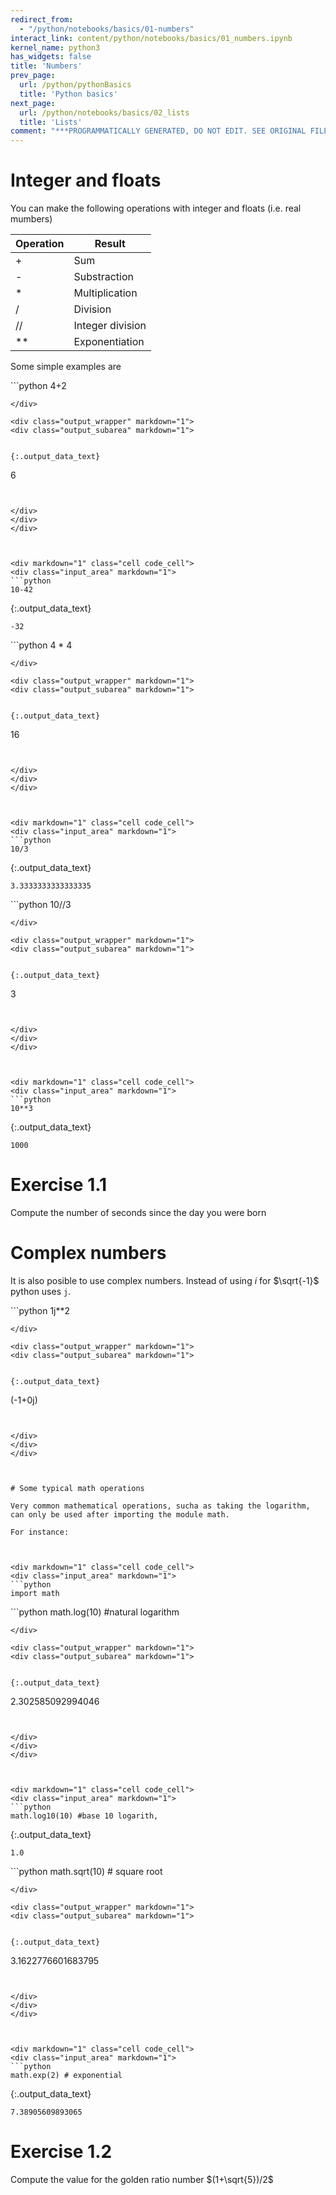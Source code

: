 ```yaml
---
redirect_from:
  - "/python/notebooks/basics/01-numbers"
interact_link: content/python/notebooks/basics/01_numbers.ipynb
kernel_name: python3
has_widgets: false
title: 'Numbers'
prev_page:
  url: /python/pythonBasics
  title: 'Python basics'
next_page:
  url: /python/notebooks/basics/02_lists
  title: 'Lists'
comment: "***PROGRAMMATICALLY GENERATED, DO NOT EDIT. SEE ORIGINAL FILES IN /content***"
---
```



# Integer and floats

You can make the following operations with integer and floats (i.e. real mumbers)

| Operation | Result       |
| --------- | --------------- |
|    +      | Sum           |
|    -      | Substraction           |
|    *      | Multiplication  |
|    /      | Division        |
|    //     | Integer division |
|    \*\*   | Exponentiation        |

Some simple examples are



<div markdown="1" class="cell code_cell">
<div class="input_area" markdown="1">
```python
4+2

```
</div>

<div class="output_wrapper" markdown="1">
<div class="output_subarea" markdown="1">


{:.output_data_text}
```
6
```


</div>
</div>
</div>



<div markdown="1" class="cell code_cell">
<div class="input_area" markdown="1">
```python
10-42

```
</div>

<div class="output_wrapper" markdown="1">
<div class="output_subarea" markdown="1">


{:.output_data_text}
```
-32
```


</div>
</div>
</div>



<div markdown="1" class="cell code_cell">
<div class="input_area" markdown="1">
```python
4 * 4

```
</div>

<div class="output_wrapper" markdown="1">
<div class="output_subarea" markdown="1">


{:.output_data_text}
```
16
```


</div>
</div>
</div>



<div markdown="1" class="cell code_cell">
<div class="input_area" markdown="1">
```python
10/3

```
</div>

<div class="output_wrapper" markdown="1">
<div class="output_subarea" markdown="1">


{:.output_data_text}
```
3.3333333333333335
```


</div>
</div>
</div>



<div markdown="1" class="cell code_cell">
<div class="input_area" markdown="1">
```python
10//3

```
</div>

<div class="output_wrapper" markdown="1">
<div class="output_subarea" markdown="1">


{:.output_data_text}
```
3
```


</div>
</div>
</div>



<div markdown="1" class="cell code_cell">
<div class="input_area" markdown="1">
```python
10**3

```
</div>

<div class="output_wrapper" markdown="1">
<div class="output_subarea" markdown="1">


{:.output_data_text}
```
1000
```


</div>
</div>
</div>



# Exercise 1.1

Compute the number of seconds since the day you were born



# Complex numbers

It is also posible to use complex numbers. Instead of using $i$ for $\sqrt{-1}$ python uses `j`.



<div markdown="1" class="cell code_cell">
<div class="input_area" markdown="1">
```python
1j**2

```
</div>

<div class="output_wrapper" markdown="1">
<div class="output_subarea" markdown="1">


{:.output_data_text}
```
(-1+0j)
```


</div>
</div>
</div>



# Some typical math operations

Very common mathematical operations, sucha as taking the logarithm, can only be used after importing the module math.

For instance:



<div markdown="1" class="cell code_cell">
<div class="input_area" markdown="1">
```python
import math

```
</div>

</div>



<div markdown="1" class="cell code_cell">
<div class="input_area" markdown="1">
```python
math.log(10) #natural logarithm

```
</div>

<div class="output_wrapper" markdown="1">
<div class="output_subarea" markdown="1">


{:.output_data_text}
```
2.302585092994046
```


</div>
</div>
</div>



<div markdown="1" class="cell code_cell">
<div class="input_area" markdown="1">
```python
math.log10(10) #base 10 logarith,

```
</div>

<div class="output_wrapper" markdown="1">
<div class="output_subarea" markdown="1">


{:.output_data_text}
```
1.0
```


</div>
</div>
</div>



<div markdown="1" class="cell code_cell">
<div class="input_area" markdown="1">
```python
math.sqrt(10) # square root

```
</div>

<div class="output_wrapper" markdown="1">
<div class="output_subarea" markdown="1">


{:.output_data_text}
```
3.1622776601683795
```


</div>
</div>
</div>



<div markdown="1" class="cell code_cell">
<div class="input_area" markdown="1">
```python
math.exp(2) # exponential

```
</div>

<div class="output_wrapper" markdown="1">
<div class="output_subarea" markdown="1">


{:.output_data_text}
```
7.38905609893065
```


</div>
</div>
</div>



# Exercise 1.2

Compute the value for the golden ratio number $(1+\sqrt{5})/2$


